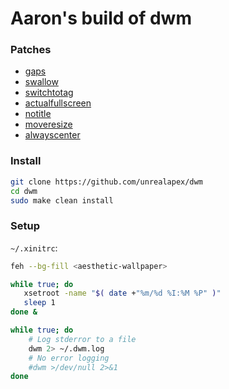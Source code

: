 # Aaron's build of dwm

### Patches
- [gaps](https://dwm.suckless.org/patches/gaps/)
- [swallow](https://dwm.suckless.org/patches/swallow/)
- [switchtotag](https://dwm.suckless.org/patches/switchtotag/)
- [actualfullscreen](https://dwm.suckless.org/patches/actualfullscreen/)
- [notitle](https://dwm.suckless.org/patches/notitle/)
- [moveresize](https://dwm.suckless.org/patches/moveresize/)
- [alwayscenter](https://dwm.suckless.org/patches/alwayscenter/)


### Install
```bash
git clone https://github.com/unrealapex/dwm
cd dwm
sudo make clean install
```

### Setup
`~/.xinitrc`:
```bash
feh --bg-fill <aesthetic-wallpaper>

while true; do
   xsetroot -name "$( date +"%m/%d %I:%M %P" )"
   sleep 1
done &

while true; do
    # Log stderror to a file 
    dwm 2> ~/.dwm.log
    # No error logging
    #dwm >/dev/null 2>&1
done
```

